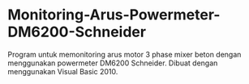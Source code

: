 # Monitoring-Arus-Powermeter-DM6200-Schneider
Program untuk memonitoring arus motor 3 phase mixer beton dengan menggunakan powermeter DM6200 Schneider.
Dibuat dengan menggunakan Visual Basic 2010.
